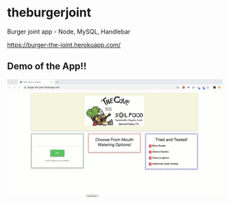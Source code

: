 # theburgerjoint
Burger joint app - Node, MySQL, Handlebar

https://burger-the-joint.herokuapp.com/

## Demo of the App!!

<img src="./public/BurgerJoint Demo.gif"/>

